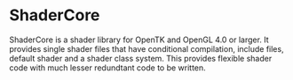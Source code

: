 ShaderCore
==========

ShaderCore is a shader library for OpenTK and OpenGL 4.0 or larger. It provides single shader files that have conditional compilation, include files, default shader and a shader class system. This provides flexible shader code with much lesser redundtant code to be written.

